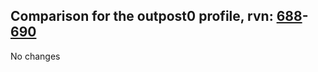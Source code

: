 ## Comparison for the outpost0 profile, rvn: [688](https://github.com/PRO100KatYT/FortniteProfileRevisions/tree/main/profiles/outpost0/688%20outpost0.json)-[690](https://github.com/PRO100KatYT/FortniteProfileRevisions/tree/main/profiles/outpost0/690%20outpost0.json)

No changes
